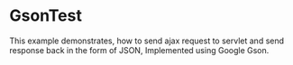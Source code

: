 GsonTest
========

This example demonstrates, how to send ajax request to servlet and send response back in the form of JSON,
Implemented using Google Gson. 
